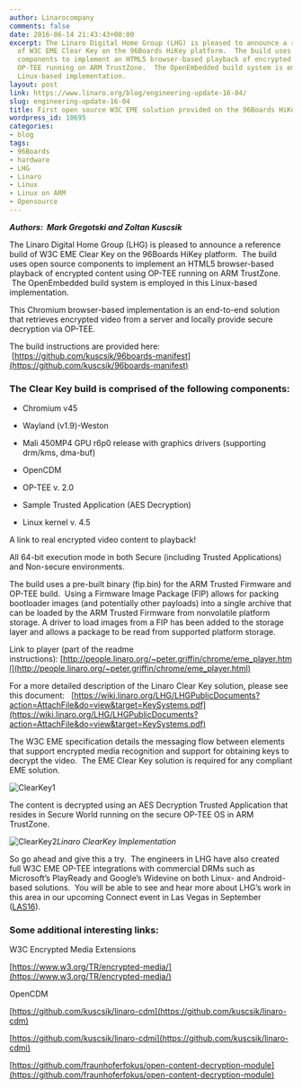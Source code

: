 ```yaml
---
author: Linarocompany
comments: false
date: 2016-06-14 21:43:43+00:00
excerpt: The Linaro Digital Home Group (LHG) is pleased to announce a reference build
  of W3C EME Clear Key on the 96Boards HiKey platform.  The build uses open source
  components to implement an HTML5 browser-based playback of encrypted content using
  OP-TEE running on ARM TrustZone.  The OpenEmbedded build system is employed in this
  Linux-based implementation.
layout: post
link: https://www.linaro.org/blog/engineering-update-16-04/
slug: engineering-update-16-04
title: First open source W3C EME solution provided on the 96Boards HiKey platform
wordpress_id: 10695
categories:
- blog
tags:
- 96Boards
- hardware
- LHG
- Linaro
- Linux
- Linux on ARM
- Opensource
---
```


_**Authors:  Mark Gregotski and Zoltan Kuscsik**_

The Linaro Digital Home Group (LHG) is pleased to announce a reference build of W3C EME Clear Key on the 96Boards HiKey platform.  The build uses open source components to implement an HTML5 browser-based playback of encrypted content using OP-TEE running on ARM TrustZone.  The OpenEmbedded build system is employed in this Linux-based implementation.

This Chromium browser-based implementation is an end-to-end solution that retrieves encrypted video from a server and locally provide secure decryption via OP-TEE.

The build instructions are provided here:  [https://github.com/kuscsik/96boards-manifest](https://github.com/kuscsik/96boards-manifest)


### **The Clear Key build is comprised of the following components:**





 	
  * Chromium v45

 	
  * Wayland (v1.9)-Weston

 	
  * Mali 450MP4 GPU r6p0 release with graphics drivers (supporting drm/kms, dma-buf)

 	
  * OpenCDM

 	
  * OP-TEE v. 2.0

 	
  * Sample Trusted Application (AES Decryption)

 	
  * Linux kernel v. 4.5


A link to real encrypted video content to playback!

All 64-bit execution mode in both Secure (including Trusted Applications) and Non-secure environments.

The build uses a pre-built binary (fip.bin) for the ARM Trusted Firmware and OP-TEE build.  Using a Firmware Image Package (FIP) allows for packing bootloader images (and potentially other payloads) into a single archive that can be loaded by the ARM Trusted Firmware from nonvolatile platform storage. A driver to load images from a FIP has been added to the storage layer and allows a package to be read from supported platform storage.

Link to player (part of the readme instructions): [http://people.linaro.org/~peter.griffin/chrome/eme_player.html](http://people.linaro.org/~peter.griffin/chrome/eme_player.html)

For a more detailed description of the Linaro Clear Key solution, please see this document:   [https://wiki.linaro.org/LHG/LHGPublicDocuments?action=AttachFile&do=view&target=KeySystems.pdf](https://wiki.linaro.org/LHG/LHGPublicDocuments?action=AttachFile&do=view&target=KeySystems.pdf)

The W3C EME specification details the messaging flow between elements that support encrypted media recognition and support for obtaining keys to decrypt the video.  The EME Clear Key solution is required for any compliant EME solution.

![ClearKey1](http://www.linaro.org/wp-content/uploads/2016/06/ClearKey1.png)

The content is decrypted using an AES Decryption Trusted Application that resides in Secure World running on the secure OP-TEE OS in ARM TrustZone.


![ClearKey2](http://www.linaro.org/wp-content/uploads/2016/06/ClearKey2.png)_Linaro ClearKey Implementation_


So go ahead and give this a try.  The engineers in LHG have also created full W3C EME OP-TEE integrations with commercial DRMs such as Microsoft’s PlayReady and Google’s Widevine on both Linux- and Android-based solutions.  You will be able to see and hear more about LHG’s work in this area in our upcoming Connect event in Las Vegas in September ([LAS16](http://connect.linaro.org/las16/)).


### **Some additional interesting links:**


W3C Encrypted Media Extensions

[https://www.w3.org/TR/encrypted-media/](https://www.w3.org/TR/encrypted-media/)

OpenCDM

[https://github.com/kuscsik/linaro-cdm](https://github.com/kuscsik/linaro-cdm)

[https://github.com/kuscsik/linaro-cdmi](https://github.com/kuscsik/linaro-cdmi)

[https://github.com/fraunhoferfokus/open-content-decryption-module](https://github.com/fraunhoferfokus/open-content-decryption-module)
